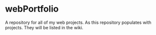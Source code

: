 # webPortfolio
A repository for all of my web projects. As this repository populates with projects.  They will be listed in the wiki.  
